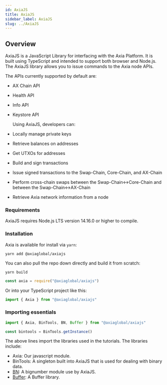 ```yaml
---
id: AxiaJS
title: AxiaJS
sidebar_label: AxiaJS
slug: ../AxiaJS
---
```


## Overview

AxiaJS is a JavaScript Library for interfacing with the Axia Platform. It is built using TypeScript and intended to support both browser and Node.js. The AxiaJS library allows you to issue commands to the Axia node APIs.

The APIs currently supported by default are:


* AX Chain API
* Health API
* Info API
* Keystore API




  Using AxiaJS, developers can:

* Locally manage private keys
* Retrieve balances on addresses
* Get UTXOs for addresses
* Build and sign transactions
* Issue signed transactions to the Swap-Chain, Core-Chain, and AX-Chain
* Perform cross-chain swaps between the Swap-Chain<->Core-Chain and between the Swap-Chain<->AX-Chain
* Retrieve Axia network information from a node

### Requirements

AxiaJS requires Node.js LTS version 14.16.0 or higher to compile.

### Installation

Axia is available for install via `yarn`:

`yarn add @axiaglobal/axiajs`

You can also pull the repo down directly and build it from scratch:

`yarn build`

```js
const axia = require("@axiaglobal/axiajs")
```

Or into your TypeScript project like this:

```js
import { Axia } from "@axiaglobal/axiajs"
```

### Importing essentials

```js
import { Axia, BinTools, BN, Buffer } from "@axiaglobal/axiajs"

const bintools = BinTools.getInstance()
```

The above lines import the libraries used in the tutorials. The libraries include:

* Axia: Our javascript module.
* BinTools: A singleton built into AxiaJS that is used for dealing with binary data.
* [BN](https://www.npmjs.com/package/bn.js): A bignumber module use by AxiaJS.
* [Buffer](https://www.npmjs.com/package/buffer): A Buffer library.
